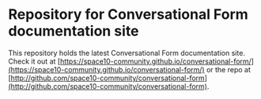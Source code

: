 # Repository for Conversational Form documentation site

This repository holds the latest Conversational Form documentation site. Check it out at [https://space10-community.github.io/conversational-form/](https://space10-community.github.io/conversational-form/) or the repo at [http://github.com/space10-community/conversational-form](http://github.com/space10-community/conversational-form).
